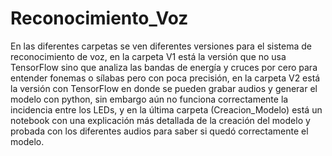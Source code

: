 # Reconocimiento_Voz

En las diferentes carpetas se ven diferentes versiones para el sistema de reconocimiento de voz, en la carpeta V1 está la versión que no usa TensorFlow sino que analiza las bandas de energía y cruces por cero para entender fonemas o sílabas pero con poca precisión, en la carpeta V2 está la versión con TensorFlow en donde se pueden grabar audios y generar el modelo con python, sin embargo aún no funciona correctamente la incidencia entre los LEDs, y en la última carpeta (Creacion_Modelo) está un notebook con una explicación más detallada de la creación del modelo y probada con los diferentes audios para saber si quedó correctamente el modelo.
